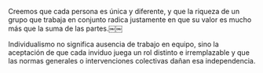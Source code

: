 Creemos que cada persona es única y diferente, y que la riqueza de un grupo que trabaja en conjunto radica justamente en que su valor es mucho más que la suma de las partes.￼￼

Individualismo no significa ausencia de trabajo en equipo, sino la aceptación de que cada inviduo juega un rol distinto e irremplazable y que las normas generales o intervenciones colectivas dañan esa independencia.